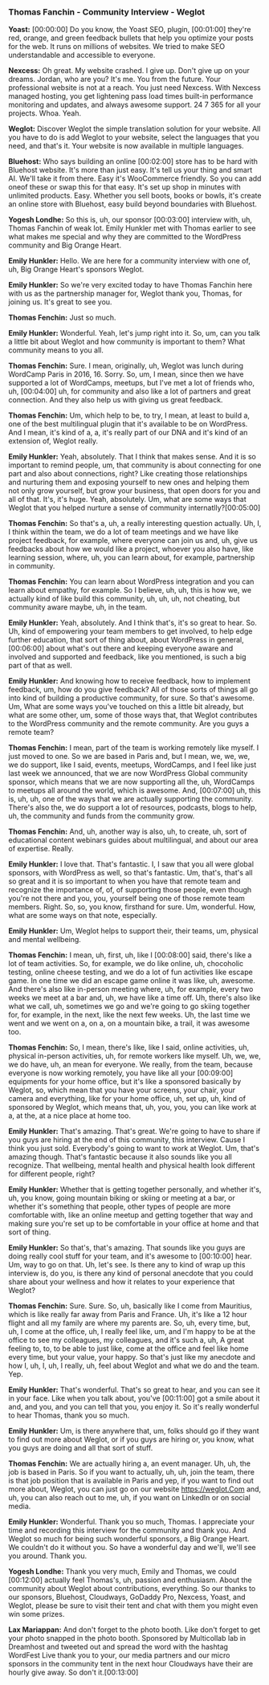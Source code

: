 ### Thomas Fanchin - Community Interview - Weglot

**Yoast:** [00:00:00] Do you know, the Yoast SEO, plugin, [00:01:00] they're red, orange, and green feedback bullets that help you optimize your posts for the web. It runs on millions of websites. We tried to make SEO understandable and accessible to everyone. 

**Nexcess:** Oh great. My website crashed. I give up. Don't give up on your dreams. Jordan, who are you? It's me. You from the future. Your professional website is not at a reach. You just need Nexcess. With Nexcess managed hosting, you get lightening pass load times built-in performance monitoring and updates, and always awesome support. 24 7 365 for all your projects. Whoa. Yeah.

**Weglot:** Discover Weglot the simple translation solution for your website. All you have to do is add Weglot to your website, select the languages that you need, and that's it. Your website is now available in multiple languages. 

**Bluehost:** Who says building an online [00:02:00] store has to be hard with Bluehost website. It's more than just easy. It's tell us your thing and smart AI. We'll take it from there. Easy it's WooCommerce friendly. So you can add oneof these or swap this for that easy. It's set up shop in minutes with unlimited products. Easy. Whether you sell boots, books or bowls, it's create an online store with Bluehost, easy build beyond boundaries with Bluehost.

**Yogesh Londhe:** So this is, uh, our sponsor [00:03:00] interview with, uh, Thomas Fanchin of weak lot. Emily Hunkler met with Thomas earlier to see what makes me special and why they are committed to the WordPress community and Big Orange Heart. 

**Emily Hunkler:** Hello. We are here for a community interview with one of, uh, Big Orange Heart's sponsors Weglot.

**Emily Hunkler:** So we're very excited today to have Thomas Fanchin here with us as the partnership manager for, Weglot thank you, Thomas, for joining us. It's great to see you. 

**Thomas Fenchin:** Just so much. 

**Emily Hunkler:** Wonderful. Yeah, let's jump right into it. So, um, can you talk a little bit about Weglot and how community is important to them? What community means to you all.

**Thomas Fenchin:** Sure. I mean, originally, uh, Weglot was lunch during WordCamp Paris in 2016, 16. Sorry. So, um, I mean, since then we have supported a lot of WordCamps, meetups, but I've met a lot of friends who, uh, [00:04:00] uh, for community and also like a lot of partners and great connection. And they also help us with giving us great feedback.

**Thomas Fenchin:** Um, which help to be, to try, I mean, at least to build a, one of the best multilingual plugin that it's available to be on WordPress. And I mean, it's kind of a, a, it's really part of our DNA and it's kind of an extension of, Weglot really. 

**Emily Hunkler:** Yeah, absolutely. That I think that makes sense. And it is so important to remind people, um, that community is about connecting for one part and also about connections, right? Like creating those relationships and nurturing them and exposing yourself to new ones and helping them not only grow yourself, but grow your business, that open doors for you and all of that. It's, it's huge. Yeah, absolutely. Um, what are some ways that Weglot that you helped nurture a sense of community internatlly?[00:05:00] 

**Thomas Fenchin:** So that's a, uh, a really interesting question actually. Uh, I, I think within the team, we do a lot of team meetings and we have like project feedback, for example, where everyone can join us and, uh, give us feedbacks about how we would like a project, whoever you also have, like learning session, where, uh, you can learn about, for example, partnership in community.

**Thomas Fenchin:** You can learn about WordPress integration and you can learn about empathy, for example. So I believe, uh, uh, this is how we, we actually kind of like build this community, uh, uh, uh, not cheating, but community aware maybe, uh, in the team. 

**Emily Hunkler:** Yeah, absolutely. And I think that's, it's so great to hear. So. Uh, kind of empowering your team members to get involved, to help edge further education, that sort of thing about, about WordPress in general, [00:06:00] about what's out there and keeping everyone aware and involved and supported and feedback, like you mentioned, is such a big part of that as well.

**Emily Hunkler:** And knowing how to receive feedback, how to implement feedback, um, how do you give feedback? All of those sorts of things all go into kind of building a productive community, for sure. So that's awesome. Um, What are some ways you've touched on this a little bit already, but what are some other, um, some of those ways that, that Weglot contributes to the WordPress community and the remote community. Are you guys a remote team? 

**Thomas Fenchin:** I mean, part of the team is working remotely like myself. I just moved to one. So we are based in Paris and, but I mean, we, we, we, we do support, like I said, events, meetups, WordCamps, and I feel like just last week we announced, that we are now WordPress Global community sponsor, which means that we are now supporting all the, uh, WordCamps to meetups all around the world, which is awesome. And, [00:07:00] uh, this is, uh, uh, one of the ways that we are actually supporting the community. There's also the, we do support a lot of resources, podcasts, blogs to help, uh, the community and funds from the community grow.

**Thomas Fenchin:** And, uh, another way is also, uh, to create, uh, sort of educational content webinars guides about multilingual, and about our area of expertise. Really. 

**Emily Hunkler:** I love that. That's fantastic. I, I saw that you all were global sponsors, with WordPress as well, so that's fantastic. Um, that's, that's all so great and it is so important to when you have that remote team and recognize the importance of, of, of supporting those people, even though you're not there and you, you, yourself being one of those remote team members. Right. So, so, you know, firsthand for sure. Um, wonderful. How, what are some ways on that note, especially.

**Emily Hunkler:** Um, Weglot helps to support their, their teams, um, physical and mental wellbeing. 

**Thomas Fenchin:** I mean, uh, first, uh, like I [00:08:00] said, there's like a lot of team activities. So, for example, we do like online, uh, chocoholic testing, online cheese testing, and we do a lot of fun activities like escape game. In one time we did an escape game online it was like, uh, awesome. And there's also like in-person meeting where, uh, for example, every two weeks we meet at a bar and, uh, we have like a time off. Uh, there's also like what we call, uh, sometimes we go and we're going to go skiing together for, for example, in the next, like the next few weeks. Uh, the last time we went and we went on a, on a, on a mountain bike, a trail, it was awesome too.

**Thomas Fenchin:** So, I mean, there's like, like I said, online activities, uh, physical in-person activities, uh, for remote workers like myself. Uh, we, we, we do have, uh, an mean for everyone. We really, from the team, because everyone is now working remotely, you have like all your [00:09:00] equipments for your home office, but it's like a sponsored basically by Weglot, so, which mean that you have your screens, your chair, your camera and everything, like for your home office, uh, set up, uh, kind of sponsored by Weglot, which means that, uh, you, you, you can like work at a, at the, at a nice place at home too.

**Emily Hunkler:** That's amazing. That's great. We're going to have to share if you guys are hiring at the end of this community, this interview. Cause I think you just sold. Everybody's going to want to work at Weglot. Um, that's amazing though. That's fantastic because it also sounds like you all recognize. That wellbeing, mental health and physical health look different for different people, right?

**Emily Hunkler:** Whether that is getting together personally, and whether it's, uh, you know, going mountain biking or skiing or meeting at a bar, or whether it's something that people, other types of people are more comfortable with, like an online meetup and getting together that way and making sure you're set up to be comfortable in your office at home and that sort of thing.

**Emily Hunkler:** So that's, that's amazing. That sounds like you guys are doing really cool stuff for your team, and it's awesome to [00:10:00] hear. Um, way to go on that. Uh, let's see. Is there any to kind of wrap up this interview is, do you, is there any kind of personal anecdote that you could share about your wellness and how it relates to your experience that Weglot?

**Thomas Fenchin:** Sure. Sure. So, uh, basically like I come from Mauritius, which is like really far away from Paris and France. Uh, it's like a 12 hour flight and all my family are where my parents are. So, uh, every time, but, uh, I come at the office, uh, I really feel like, um, and I'm happy to be at the office to see my colleagues, my colleagues, and it's such a, uh, A great feeling to, to, to be able to just like, come at the office and feel like home every time, but your value, your happy. So that's just like my anecdote and how I, uh, I, uh, I really, uh, feel about Weglot and what we do and the team. Yep. 

**Emily Hunkler:** That's wonderful. That's so great to hear, and you can see it in your face. Like when you talk about, you've [00:11:00] got a smile about it and, and you, and you can tell that you, you enjoy it. So it's really wonderful to hear Thomas, thank you so much.

**Emily Hunkler:** Um, is there anywhere that, um, folks should go if they want to find out more about Weglot, or if you guys are hiring or, you know, what you guys are doing and all that sort of stuff. 

**Thomas Fenchin:** We are actually hiring a, an event manager. Uh, uh, the job is based in Paris. So if you want to actually, uh, uh, join the team, there is that job position that is available in Paris and yep, if you want to find out more about, Weglot, you can just go on our website https://weglot.Com and, uh, you can also reach out to me, uh, if you want on LinkedIn or on social media. 

**Emily Hunkler:** Wonderful. Thank you so much, Thomas. I appreciate your time and recording this interview for the community and thank you. And Weglot so much for being such wonderful sponsors, a Big Orange Heart. We couldn't do it without you. So have a wonderful day and we'll, we'll see you around. Thank you. 

**Yogesh Londhe:** Thank you very much, Emily and Thomas, we could [00:12:00] actually feel Thomas's, uh, passion and enthusiasm. About the community about Weglot about contributions, everything. So our thanks to our sponsors, Bluehost, Cloudways, GoDaddy Pro, Nexcess, Yoast, and Weglot, please be sure to visit their tent and chat with them you might even win some prizes. 

**Lax Mariappan:** And don't forget to the photo booth. Like don't forget to get your photo snapped in the photo booth. Sponsored by Multicollab lab in Dreamhost and tweeted out and spread the word with the hashtag WordFest Live thank you to your, our media partners and our micro sponsors in the community tent in the next hour Cloudways have their are hourly give away. So don't it.[00:13:00] 

